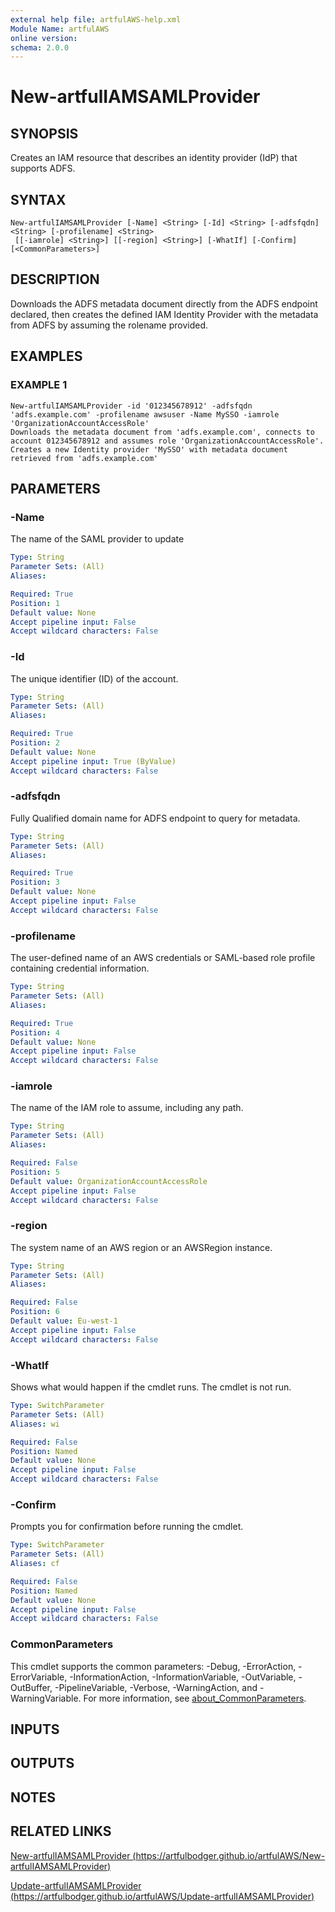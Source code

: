 ```yaml
---
external help file: artfulAWS-help.xml
Module Name: artfulAWS
online version:
schema: 2.0.0
---
```


# New-artfulIAMSAMLProvider

## SYNOPSIS
Creates an IAM resource that describes an identity provider (IdP) that supports ADFS.

## SYNTAX

```
New-artfulIAMSAMLProvider [-Name] <String> [-Id] <String> [-adfsfqdn] <String> [-profilename] <String>
 [[-iamrole] <String>] [[-region] <String>] [-WhatIf] [-Confirm] [<CommonParameters>]
```

## DESCRIPTION
Downloads the ADFS metadata document directly from the ADFS endpoint declared, then creates the defined IAM Identity Provider with the metadata from ADFS by assuming the rolename provided.

## EXAMPLES

### EXAMPLE 1
```
New-artfulIAMSAMLProvider -id '012345678912' -adfsfqdn 'adfs.example.com' -profilename awsuser -Name MySSO -iamrole 'OrganizationAccountAccessRole'
Downloads the metadata document from 'adfs.example.com', connects to account 012345678912 and assumes role 'OrganizationAccountAccessRole'.
Creates a new Identity provider 'MySSO' with metadata document retrieved from 'adfs.example.com'
```

## PARAMETERS

### -Name
The name of the SAML provider to update

```yaml
Type: String
Parameter Sets: (All)
Aliases:

Required: True
Position: 1
Default value: None
Accept pipeline input: False
Accept wildcard characters: False
```

### -Id
The unique identifier (ID) of the account.

```yaml
Type: String
Parameter Sets: (All)
Aliases:

Required: True
Position: 2
Default value: None
Accept pipeline input: True (ByValue)
Accept wildcard characters: False
```

### -adfsfqdn
Fully Qualified domain name for ADFS endpoint to query for metadata.

```yaml
Type: String
Parameter Sets: (All)
Aliases:

Required: True
Position: 3
Default value: None
Accept pipeline input: False
Accept wildcard characters: False
```

### -profilename
The user-defined name of an AWS credentials or SAML-based role profile containing credential information.

```yaml
Type: String
Parameter Sets: (All)
Aliases:

Required: True
Position: 4
Default value: None
Accept pipeline input: False
Accept wildcard characters: False
```

### -iamrole
The name of the IAM role to assume, including any path.

```yaml
Type: String
Parameter Sets: (All)
Aliases:

Required: False
Position: 5
Default value: OrganizationAccountAccessRole
Accept pipeline input: False
Accept wildcard characters: False
```

### -region
The system name of an AWS region or an AWSRegion instance.

```yaml
Type: String
Parameter Sets: (All)
Aliases:

Required: False
Position: 6
Default value: Eu-west-1
Accept pipeline input: False
Accept wildcard characters: False
```

### -WhatIf
Shows what would happen if the cmdlet runs.
The cmdlet is not run.

```yaml
Type: SwitchParameter
Parameter Sets: (All)
Aliases: wi

Required: False
Position: Named
Default value: None
Accept pipeline input: False
Accept wildcard characters: False
```

### -Confirm
Prompts you for confirmation before running the cmdlet.

```yaml
Type: SwitchParameter
Parameter Sets: (All)
Aliases: cf

Required: False
Position: Named
Default value: None
Accept pipeline input: False
Accept wildcard characters: False
```

### CommonParameters
This cmdlet supports the common parameters: -Debug, -ErrorAction, -ErrorVariable, -InformationAction, -InformationVariable, -OutVariable, -OutBuffer, -PipelineVariable, -Verbose, -WarningAction, and -WarningVariable. For more information, see [about_CommonParameters](http://go.microsoft.com/fwlink/?LinkID=113216).

## INPUTS

## OUTPUTS

## NOTES

## RELATED LINKS

[New-artfulIAMSAMLProvider (https://artfulbodger.github.io/artfulAWS/New-artfulIAMSAMLProvider)]()

[Update-artfulIAMSAMLProvider (https://artfulbodger.github.io/artfulAWS/Update-artfulIAMSAMLProvider)]()

